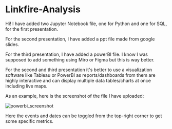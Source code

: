 # Linkfire-Analysis

Hi! I have added two Jupyter Notebook file, one for Python and one for SQL, for the first presentation.

For the second presentation, I have added a ppt file made from google slides.

For the third presentation, I have added a powerBI file. I know I was supposed to add something using Miro or Figma but this is way better.

For the second and third presentation it's better to use a visualization software like Tableau or PowerBI as reports/dashboards from them are highly interactive and can display multiple data tables/charts at once including live maps.

As an example, here is the screenshot of the file I have uploaded:

![powerbi_screenshot](https://user-images.githubusercontent.com/47402718/137750875-d8905b03-ef32-4f33-b626-ae990a15dfa0.jpg)


Here the events and dates can be toggled from the top-right corner to get some specific metrics.
